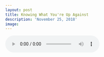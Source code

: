 ```yaml
---
layout: post
title: Knowing What You're Up Against
description: 'November 25, 2018'
image:
---
```


<audio controls preload="metadata">
  <source src="https://docs.google.com/uc?export=open&id=12Hx6YT729SdAWfjcQY2FlELrhJbj_W43" type="audio/mp3">
Your browser does not support the audio element.
</audio>
